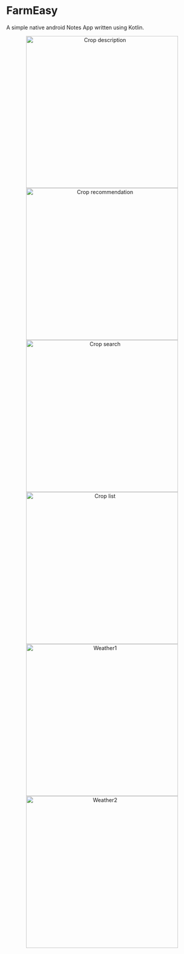 # FarmEasy


A simple native android Notes App written using Kotlin.




<p align="center">
   <img width="400" alt="Crop description" src="https://github.com/Spsden/farmeasy/blob/main/snaps/crop_desc.jpg"> 
   <img width="400" alt="Crop recommendation" src="https://github.com/Spsden/farmeasy/blob/main/snaps/crop_rec.jpg"> 
   <img width="400" alt="Crop search" src="https://github.com/Spsden/farmeasy/blob/main/snaps/crop_search.jpg"> 
   <img width="400" alt="Crop list" src="https://github.com/Spsden/farmeasy/blob/main/snaps/croplist.jpg"> 
   <img width="400" alt="Weather1" src="https://github.com/Spsden/farmeasy/blob/main/snaps/weather1.jpg"> 
   <img width="400" alt="Weather2" src="https://github.com/Spsden/farmeasy/blob/main/snaps/weather2.jpg"> 
</p>
